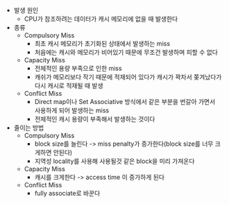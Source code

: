 - 발생 원인  
    - CPU가 참조하려는 데이터가 캐시 메모리에 없을 때 발생한다
- 종류
    - Compulsory Miss
        - 최초 캐시 메모리가 초기화된 상태에서 발생하는 miss
        - 처음에는 캐시와 메모리가 비어있기 때문에 무조건 발생하며 피할 수 없다
    - Capacity Miss
        - 전체적인 용량 부족으로 인한 miss
        - 캐쉬가 메모리보다 작기 때문에 적재되어 있다가 캐시가 꽉차서 쫒겨났다가 다시 캐시로 적재될 때 발생
    - Conflict Miss
        - Direct map이나 Set Associative 방식에서 같은 부분을 번갈아 가면서 사용하게 되어 발생하는 miss
        - 전체적인 캐시 용량이 부족해서 발생하는 것이다
- 줄이는 방법
    - Compulsory Miss
        - block size를 늘린다 -> miss penalty가 증가한다(block size를 너무 크게하면 안된다)
        - 지역성 locality를 사용해 사용될것 같은 block을 미리 가져온다
    - Capacity Miss
        - 캐시를 크게한다 -> access time 이 증가하게 된다
    - Conflict Miss
        - fully associate로 바꾼다